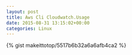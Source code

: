 ```yaml
---
layout: post                                                                                                              
title: Aws Cli Cloudwatch.Usage                                                                                                                       
date: 2015-08-31 13:15:02+00:00                                                                                                                        
categories: Linux                                                                                                                
---                                                                                                                              
```


{% gist makeittotop/5517b6b32a6a6afb4ca2 %}                                                                                                           


